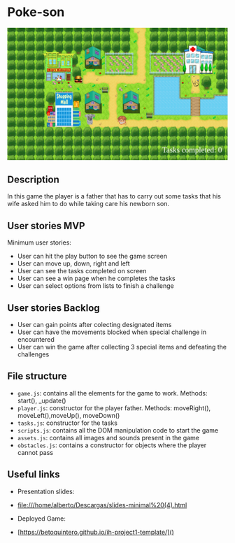 # Poke-son

<!-- When you finish, add a nice screenshot of your game -->
[<img src="./img/demopicture.png">]()

## Description

In this game the player is a father that has to carry out some tasks that his wife asked him to do while taking care his newborn son.

## User stories MVP

Minimum user stories:

- User can hit the play button to see the game screen
- User can move up, down, right and left
- User can see the tasks completed on screen
- User can see a win page when he completes the tasks
- User can select options from lists to finish a challenge

## User stories Backlog

- User can gain points after colecting designated items
- User can have the movements blocked when special challenge in encountered
- User can win the game after collecting 3 special items and defeating the challenges

## File structure

- <code>game.js</code>: contains all the elements for the game to work. Methods: start(), \_update()
- <code>player.js</code>: constructor for the player father. Methods: moveRight(), moveLeft(),moveUp(), moveDown()
- <code>tasks.js</code>: constructor for the tasks
- <code>scripts.js</code>: contains all the DOM manipulation code to start the game
- <code>assets.js</code>: contains all images and sounds present in the game
- <code>obstacles.js</code>: contains a constructor for objects where the player cannot pass


## Useful links

<!-- When you finish, add these links and commit -->
- Presentation slides:
- [file:///home/alberto/Descargas/slides-minimal%20(4).html]()

- Deployed Game:
- [https://betoquintero.github.io/ih-project1-template/]()

